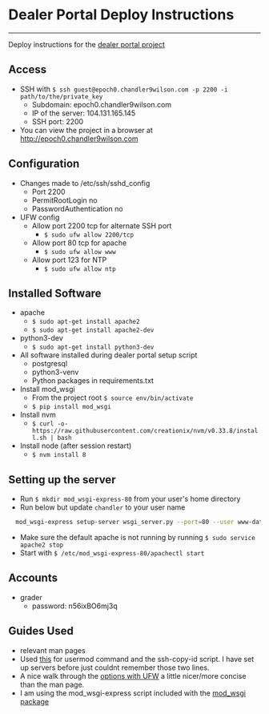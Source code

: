 # Dealer Portal Deploy Instructions

---

Deploy instructions for the [dealer portal project](https://github.com/Chandler9Wilson/dealer-portal)

## Access

* SSH with `$ ssh guest@epoch0.chandler9wilson.com -p 2200 -i path/to/the/private_key`
  * Subdomain: epoch0.chandler9wilson.com
  * IP of the server: 104.131.165.145
  * SSH port: 2200
* You can view the project in a browser at http://epoch0.chandler9wilson.com

## Configuration

* Changes made to /etc/ssh/sshd_config
  * Port 2200
  * PermitRootLogin no
  * PasswordAuthentication no
* UFW config
  * Allow port 2200 tcp for alternate SSH port
    * `$ sudo ufw allow 2200/tcp`
  * Allow port 80 tcp for apache
    * `$ sudo ufw allow www`
  * Allow port 123 for NTP
    * `$ sudo ufw allow ntp`

## Installed Software

* apache
  * `$ sudo apt-get install apache2`
  * `$ sudo apt-get install apache2-dev`
* python3-dev
  * `$ sudo apt-get install python3-dev`
* All software installed during dealer portal setup script
  * postgresql
  * python3-venv
  * Python packages in requirements.txt
* Install mod_wsgi
  * From the project root `$ source env/bin/activate`
  * `$ pip install mod_wsgi`
* Install nvm
  * `$ curl -o- https://raw.githubusercontent.com/creationix/nvm/v0.33.8/install.sh | bash`
* Install node (after session restart)
  * `$ nvm install 8`

## Setting up the server

* Run `$ mkdir mod_wsgi-express-80` from your user's home directory
* Run below but update `chandler` to your user name
```bash
  mod_wsgi-express setup-server wsgi_server.py --port=80 --user www-data --group www-data --server-root=/home/chandler/mod_wsgi-express-80
```
* Make sure the default apache is not running by running `$ sudo service apache2 stop`
* Start with `$ /etc/mod_wsgi-express-80/apachectl start`

## Accounts

* grader
  * password: n56ixBO6mj3q

## Guides Used

* relevant man pages
* Used [this](https://www.digitalocean.com/community/tutorials/initial-server-setup-with-ubuntu-16-04) for usermod command and the ssh-copy-id script. I have set up servers before just couldnt remember those two lines.
* A nice walk through the [options with UFW](https://www.digitalocean.com/community/tutorials/how-to-set-up-a-firewall-with-ufw-on-ubuntu-14-04) a little nicer/more concise than the man page.
* I am using the mod_wsgi-express script included with the [mod_wsgi package](https://pypi.python.org/pypi/mod_wsgi)